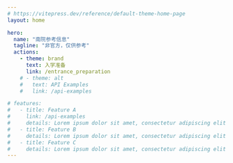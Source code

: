 ```yaml
---
# https://vitepress.dev/reference/default-theme-home-page
layout: home

hero:
  name: "南院参考信息"
  tagline: "非官方，仅供参考"
  actions:
    - theme: brand
      text: 入学准备
      link: /entrance_preparation
    # - theme: alt
    #   text: API Examples
    #   link: /api-examples

# features:
#   - title: Feature A
#     link: /api-examples
#     details: Lorem ipsum dolor sit amet, consectetur adipiscing elit
#   - title: Feature B
#     details: Lorem ipsum dolor sit amet, consectetur adipiscing elit
#   - title: Feature C
#     details: Lorem ipsum dolor sit amet, consectetur adipiscing elit
---
```


